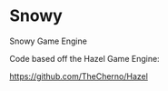 # Snowy
 Snowy Game Engine

Code based off the Hazel Game Engine:

https://github.com/TheCherno/Hazel